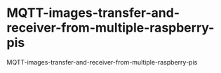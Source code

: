 # MQTT-images-transfer-and-receiver-from-multiple-raspberry-pis
MQTT-images-transfer-and-receiver-from-multiple-raspberry-pis
